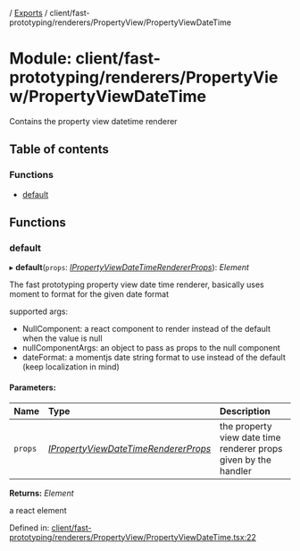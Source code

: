[](../README.md) / [Exports](../modules.md) / client/fast-prototyping/renderers/PropertyView/PropertyViewDateTime

# Module: client/fast-prototyping/renderers/PropertyView/PropertyViewDateTime

Contains the property view datetime renderer

## Table of contents

### Functions

- [default](client_fast_prototyping_renderers_propertyview_propertyviewdatetime.md#default)

## Functions

### default

▸ **default**(`props`: [*IPropertyViewDateTimeRendererProps*](../interfaces/client_internal_components_propertyview_propertyviewdatetime.ipropertyviewdatetimerendererprops.md)): *Element*

The fast prototyping property view date time renderer, basically uses moment to format
for the given date format

supported args:
- NullComponent: a react component to render instead of the default when the value is null
- nullComponentArgs: an object to pass as props to the null component
- dateFormat: a momentjs date string format to use instead of the default (keep localization in mind)

#### Parameters:

Name | Type | Description |
:------ | :------ | :------ |
`props` | [*IPropertyViewDateTimeRendererProps*](../interfaces/client_internal_components_propertyview_propertyviewdatetime.ipropertyviewdatetimerendererprops.md) | the property view date time renderer props given by the handler   |

**Returns:** *Element*

a react element

Defined in: [client/fast-prototyping/renderers/PropertyView/PropertyViewDateTime.tsx:22](https://github.com/onzag/itemize/blob/11a98dec/client/fast-prototyping/renderers/PropertyView/PropertyViewDateTime.tsx#L22)

